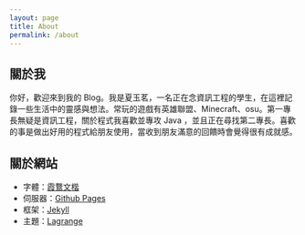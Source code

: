 ```yaml
---
layout: page
title: About
permalink: /about
---
```


## 關於我

你好，歡迎來到我的 Blog。我是夏玉茗，一名正在念資訊工程的學生，在這裡記錄一些生活中的靈感與想法。常玩的遊戲有英雄聯盟、Minecraft、osu。第一專長無疑是資訊工程，關於程式我喜歡並專攻 Java ，並且正在尋找第二專長。喜歡的事是做出好用的程式給朋友使用，當收到朋友滿意的回饋時會覺得很有成就感。

## 關於網站

- 字體：[霞鶩文楷](https://github.com/lxgw/LxgwWenKai)
- 伺服器：[Github Pages](https://www.google.com/search?client=safari&rls=en&q=github+page&ie=UTF-8&oe=UTF-8)
- 框架：[Jekyll](https://jekyllrb.com)
- 主題：[Lagrange](https://github.com/LeNPaul/Lagrange)